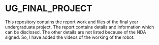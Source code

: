 # UG_FINAL_PROJECT
This repository contains the report work and files of the final year undergraduate project. The report contains details and information which can be disclosed. The other details are not listed because of the NDA signed. So, I have added the videos of the working of the robot.

